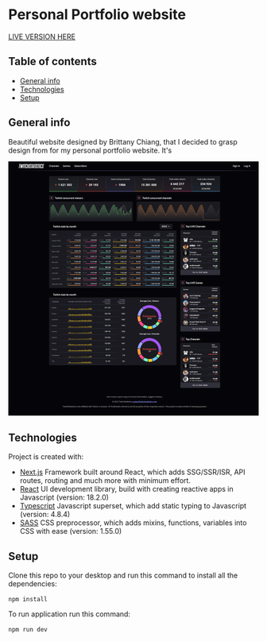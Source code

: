 # Personal Portfolio website

[LIVE VERSION HERE](rafalnawojczyk.pl)

## Table of contents

-   [General info](#general-info)
-   [Technologies](#technologies)
-   [Setup](#setup)

## General info

Beautiful website designed by Brittany Chiang, that I decided to grasp design from for my personal portfolio website. It's 

![Personal portfolio website](https://github.com/rafalnawojczyk/Twitch-Statistics-Project/blob/master/public/twitch-statistics-screenshot.png?raw=true)

## Technologies

Project is created with:

-   [Next.js](https://nextjs.org/docs/getting-started) Framework built around React, which adds SSG/SSR/ISR, API routes, routing and much more with minimum effort.
-   [React](https://reactjs.org/) UI development library, build with creating reactive apps in Javascript (version: 18.2.0)
-   [Typescript](https://reactjs.org/) Javascript superset, which add static typing to Javascript (version: 4.8.4)
-   [SASS](https://sass-lang.com/) CSS preprocessor, which adds mixins, functions, variables into CSS with ease (version: 1.55.0)

## Setup

Clone this repo to your desktop and run this command to install all the dependencies:

```
npm install
```

To run application run this command:

```
npm run dev
```

